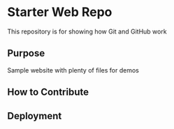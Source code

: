 # Starter Web Repo

This repository is for showing how Git and GitHub work

## Purpose

Sample website with plenty of files for demos

## How to Contribute

## Deployment

